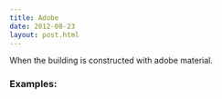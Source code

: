 ```yaml
---
title: Adobe 
date: 2012-08-23
layout: post.html
---
```

When the building is constructed with adobe material.
### Examples:
